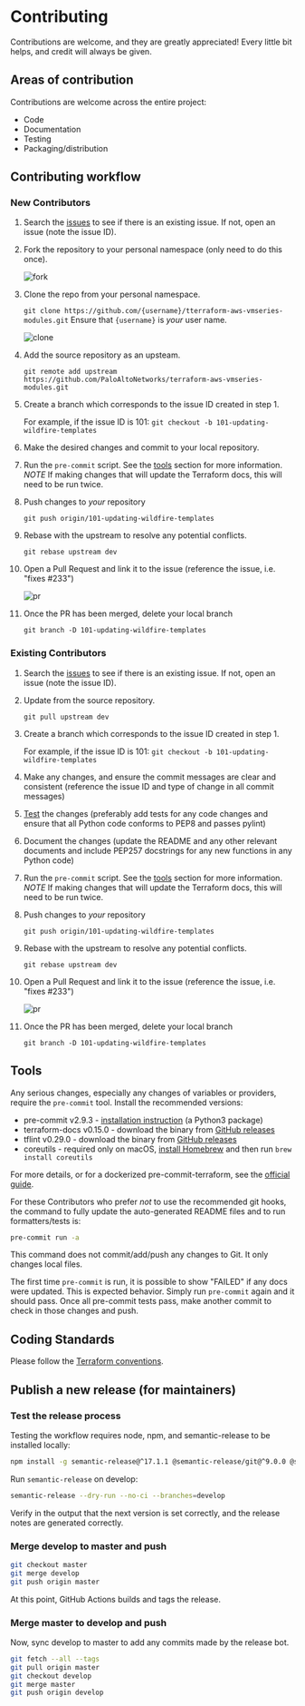 # Contributing

Contributions are welcome, and they are greatly appreciated! Every little bit helps,
and credit will always be given.

## Areas of contribution

Contributions are welcome across the entire project:

- Code
- Documentation
- Testing
- Packaging/distribution

## Contributing workflow

### New Contributors

1. Search the [issues](https://github.com/PaloAltoNetworks/terraform-aws-vmseries-modules.git/issues) to see if there is an existing issue. If not, open an issue (note the issue ID).
1. Fork the repository to your personal namespace (only need to do this once).

   ![fork](docs/images/fork.png)

1. Clone the repo from your personal namespace.

   `git clone https://github.com/{username}/tterraform-aws-vmseries-modules.git`
   Ensure that `{username}` is _your_ user name.

   ![clone](docs/images/clone.png)

1. Add the source repository as an upsteam.

   `git remote add upstream https://github.com/PaloAltoNetworks/terraform-aws-vmseries-modules.git`

1. Create a branch which corresponds to the issue ID created in step 1.

   For example, if the issue ID is 101:
   `git checkout -b 101-updating-wildfire-templates`

1. Make the desired changes and commit to your local repository.

1. Run the `pre-commit` script. See the [tools](#tools) section for more information.
   *NOTE* If making changes that will update the Terraform docs, this will need to be run twice.

1. Push changes to _your_ repository

   `git push origin/101-updating-wildfire-templates`

1. Rebase with the upstream to resolve any potential conflicts.

   `git rebase upstream dev`

1. Open a Pull Request and link it to the issue (reference the issue, i.e. "fixes #233")

   ![pr](docs/images/pr.png)

1. Once the PR has been merged, delete your local branch

   `git branch -D 101-updating-wildfire-templates`

### Existing Contributors

1. Search the [issues](https://github.com/PaloAltoNetworks/terraform-aws-vmseries-modules.git/issues) to see if there is an existing issue. If not, open an issue (note the issue ID).
1. Update from the source repository.

   `git pull upstream dev`

1. Create a branch which corresponds to the issue ID created in step 1.

   For example, if the issue ID is 101:
   `git checkout -b 101-updating-wildfire-templates`

1. Make any changes, and ensure the commit messages are clear and consistent (reference the issue ID and type of change in all commit messages)
1. [Test](#testing) the changes (preferably add tests for any code changes and ensure that all Python code conforms to PEP8 and passes pylint)
1. Document the changes (update the README and any other relevant documents and include PEP257 docstrings for any new functions in any Python code)

1. Run the `pre-commit` script. See the [tools](#tools) section for more information.
   *NOTE* If making changes that will update the Terraform docs, this will need to be run twice.

1. Push changes to _your_ repository

   `git push origin/101-updating-wildfire-templates`
1. Rebase with the upstream to resolve any potential conflicts.

   `git rebase upstream dev`

1. Open a Pull Request and link it to the issue (reference the issue, i.e. "fixes #233")

   ![pr](docs/images/pr.png)

1. Once the PR has been merged, delete your local branch

   `git branch -D 101-updating-wildfire-templates`

## Tools

Any serious changes, especially any changes of variables or providers, require the
`pre-commit` tool. Install the recommended versions:

- pre-commit v2.9.3 - [installation instruction](https://pre-commit.com/#installation) (a Python3 package)
- terraform-docs v0.15.0 - download the binary from [GitHub releases](https://github.com/terraform-docs/terraform-docs/releases)
- tflint v0.29.0 - download the binary from [GitHub releases](https://github.com/terraform-linters/tflint/releases)
- coreutils - required only on macOS, [install Homebrew](https://docs.brew.sh/Installation) and then run `brew install coreutils`

For more details, or for a dockerized pre-commit-terraform, see the [official guide](https://github.com/antonbabenko/pre-commit-terraform#how-to-install).

For these Contributors who prefer *not* to use the recommended git hooks, the command
to fully update the auto-generated README files and to run formatters/tests is:

```sh
pre-commit run -a
```

This command does not commit/add/push any changes to Git. It only changes local files.

The first time `pre-commit` is run, it is possible to show "FAILED" if any docs were updated. This is expected behavior. Simply run `pre-commit` again and it should pass. Once all pre-commit tests pass, make another commit to check in those changes and push.

## Coding Standards

Please follow the [Terraform conventions](https://github.com/PaloAltoNetworks/terraform-best-practices/blob/master/README.md).

## Publish a new release (for maintainers)

### Test the release process

Testing the workflow requires node, npm, and semantic-release to be installed locally:

```sh
npm install -g semantic-release@^17.1.1 @semantic-release/git@^9.0.0 @semantic-release/exec@^5.0.0 conventional-changelog-conventionalcommits@^4.4.0
```

Run `semantic-release` on develop:

```sh
semantic-release --dry-run --no-ci --branches=develop
```

Verify in the output that the next version is set correctly, and the release notes are generated correctly.

### Merge develop to master and push

```sh
git checkout master
git merge develop
git push origin master
```

At this point, GitHub Actions builds and tags the release.

### Merge master to develop and push

Now, sync develop to master to add any commits made by the release bot.

```sh
git fetch --all --tags
git pull origin master
git checkout develop
git merge master
git push origin develop
```
